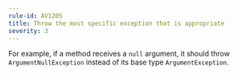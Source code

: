 ```yaml
---
rule-id: AV1205
title: Throw the most specific exception that is appropriate
severity: 3
---
```

For example, if a method receives a `null` argument, it should throw `ArgumentNullException` instead of its base type `ArgumentException`.
